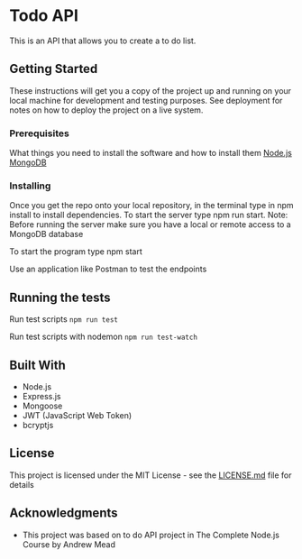 # Todo API

This is an API that allows you to create a to do list. 
## Getting Started

These instructions will get you a copy of the project up and running on your local machine for development and testing purposes. See deployment for notes on how to deploy the project on a live system.

### Prerequisites

What things you need to install the software and how to install them
[Node.js](https://nodejs.org)
[MongoDB](https://www.mongodb.com/)

### Installing

Once you get the repo onto your local repository, in the terminal type in npm install to install dependencies. To start the server type npm run start. 
Note: Before running the server make sure you have a local or remote access to a MongoDB database

To start the program type npm start

Use an application like Postman to test the endpoints

## Running the tests
Run test scripts
```npm run test```

Run test scripts with nodemon
```npm run test-watch```


## Built With

* Node.js
* Express.js
* Mongoose
* JWT (JavaScript Web Token)
* bcryptjs

## License

This project is licensed under the MIT License - see the [LICENSE.md](LICENSE.md) file for details

## Acknowledgments

* This project was based on to do API project in The Complete Node.js Course by Andrew Mead
